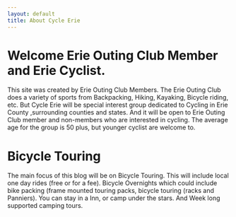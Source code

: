 ```yaml
---
layout: default
title: About Cycle Erie
---
```


# Welcome Erie Outing Club Member and Erie Cyclist.
 This site was created by Erie Outing Club Members. The Erie Outing Club does a variety of sports from Backpacking, Hiking, Kayaking, Bicycle riding, etc. But Cycle Erie will be special interest group dedicated to  Cycling in Erie County ,surrounding counties and states. And it will be open to Erie Outing Club member and non-members who are interested in cycling. The average age for the group is 50 plus, but younger cyclist are welcome to.

# Bicycle Touring
The main focus of this blog will be on Bicycle Touring. This will include local one day rides (free or for a fee). Bicycle Overnights which could include bike packing (frame mounted touring packs, bicycle touring (racks and Panniers). You can stay in a Inn, or camp under the stars. And Week long supported camping tours. 
	
